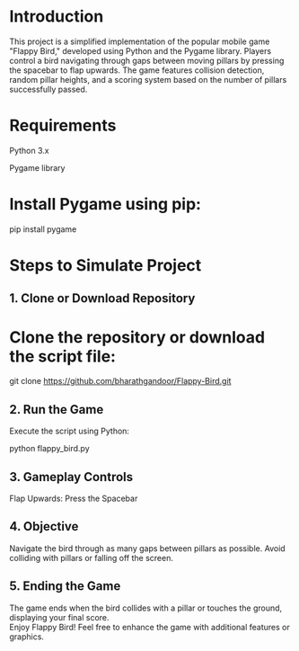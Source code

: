 # Introduction

This project is a simplified implementation of the popular mobile game "Flappy Bird," developed using Python and the Pygame library. Players control a bird navigating through gaps between moving pillars by pressing the spacebar to flap upwards. The game features collision detection, random pillar heights, and a scoring system based on the number of pillars successfully passed.

# Requirements

Python 3.x

Pygame library

# Install Pygame using pip:

pip install pygame

# Steps to Simulate Project

## 1. Clone or Download Repository

# Clone the repository or download the script file:

git clone https://github.com/bharathgandoor/Flappy-Bird.git

## 2. Run the Game

Execute the script using Python:

python flappy_bird.py

## 3. Gameplay Controls

Flap Upwards: Press the Spacebar

## 4. Objective

Navigate the bird through as many gaps between pillars as possible.
Avoid colliding with pillars or falling off the screen.

## 5. Ending the Game

The game ends when the bird collides with a pillar or touches the ground, displaying your final score.\
Enjoy Flappy Bird!
Feel free to enhance the game with additional features or graphics.
